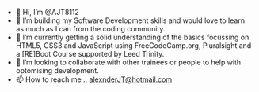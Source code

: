 - 👋 Hi, I’m @AJT8112
- 👀 I’m building my Software Development skills and would love to learn as much as I can from the coding community.
- 🌱 I’m currently getting a solid understanding of the basics focussing on HTML5, CSS3 and JavaScript using FreeCodeCamp.org, Pluralsight and a [RE]Boot Course supported by Leed Trinity.
- 💞️ I’m looking to collaborate with other trainees or people to help with optomising development.
- 📫 How to reach me .. alexnderJT@hotmail.com

<!---
AJT8112/AJT8112 is a ✨ special ✨ repository because its `README.md` (this file) appears on your GitHub profile.
You can click the Preview link to take a look at your changes.
--->
